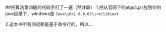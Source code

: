 ##把算法第四版的代码手打了一遍（然并卵）
1.把从官网下的algs4.jar放到你的java目录下，windows是
``
Java\jdk1.8.0_65\jre\lib\ext
``

2.这本书所有测试都是基于命令行的，所以....